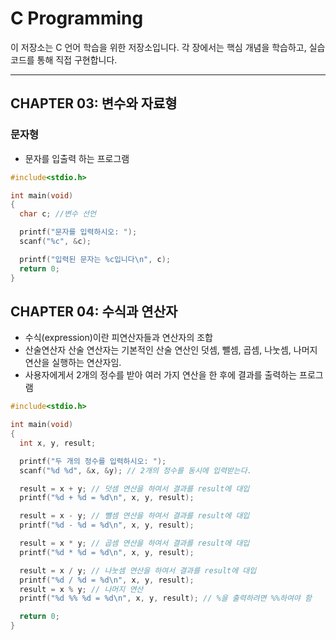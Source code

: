 #  C Programming

이 저장소는 C 언어 학습을 위한 저장소입니다. 각 장에서는 핵심 개념을 학습하고, 실습 코드를 통해 직접 구현합니다.

---

##  CHAPTER 03: 변수와 자료형 

### 문자형
- 문자를 입출력 하는 프로그램
```C
#include<stdio.h>

int main(void)
{
  char c; //변수 선언

  printf("문자를 입력하시오: ");
  scanf("%c", &c);

  printf("입력된 문자는 %c입니다\n", c);
  return 0;
}
```
##  CHAPTER 04: 수식과 연산자 

- 수식(expression)이란 피연산자들과 연산자의 조합
- 산술연산자
  산술 연산자는 기본적인 산술 연산인 덧셈, 뺄셈, 곱셈, 나눗셈, 나머지 연산을 실행하는 연산자임.
- 사용자에게서 2개의 정수를 받아 여러 가지 연산을 한 후에 결과를 출력하는 프로그램
```c
#include<stdio.h>

int main(void)
{
  int x, y, result;

  printf("두 개의 정수를 입력하시오: ");
  scanf("%d %d", &x, &y); // 2개의 정수를 동시에 입력받는다.

  result = x + y; // 덧셈 연산을 하여서 결과를 result에 대입
  printf("%d + %d = %d\n", x, y, result);

  result = x - y; // 뺄셈 연산을 하여서 결과를 result에 대입
  printf("%d - %d = %d\n", x, y, result);

  result = x * y; // 곱셈 연산을 하여서 결과를 result에 대입
  printf("%d * %d = %d\n", x, y, result);

  result = x / y; // 나눗셈 연산을 하여서 결과를 result에 대입
  printf("%d / %d = %d\n", x, y, result);
  result = x % y; // 나머지 연산
  printf("%d %% %d = %d\n", x, y, result); // %을 출력하려면 %%하여야 함

  return 0;
}
```
